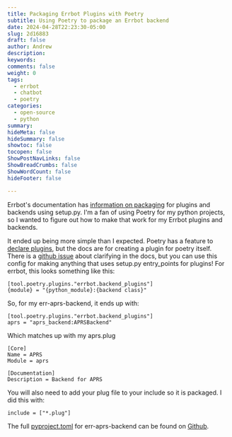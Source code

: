 ```yaml
---
title: Packaging Errbot Plugins with Poetry
subtitle: Using Poetry to package an Errbot backend
date: 2024-04-28T22:23:30-05:00
slug: 2d16883
draft: false
author: Andrew
description: 
keywords:
comments: false
weight: 0
tags:
  - errbot
  - chatbot
  - poetry
categories:
  - open-source
  - python
summary:
hideMeta: false
hideSummary: false
showtoc: false
tocopen: false
ShowPostNavLinks: false
ShowBreadCrumbs: false
ShowWordCount: false
hideFooter: false

---
```


Errbot's documentation has [information on packaging](https://errbot.readthedocs.io/en/latest/user_guide/plugin_development/basics.html#packaging) 
for plugins and backends using setup.py.  I'm a fan of using Poetry for my python projects, so I wanted to figure out how to make that work for my Errbot plugins and backends.

<!--more-->

It ended up being more simple than I expected. Poetry has a feature to [declare plugins](https://python-poetry.org/docs/plugins/), but the docs are for
creating a plugin for poetry itself. There is a [github issue](https://github.com/python-poetry/poetry/issues/658) about clarifying in the docs, but you 
can use this config for making anything that uses setup.py entry_points for plugins! For errbot, this looks something like this:

```code
[tool.poetry.plugins."errbot.backend_plugins"]
{module} = "{python_module}:{backend class}"
```

So, for my err-aprs-backend, it ends up with:

```code
[tool.poetry.plugins."errbot.backend_plugins"]
aprs = "aprs_backend:APRSBackend"
```

Which matches up with my aprs.plug

```code
[Core]
Name = APRS
Module = aprs

[Documentation]
Description = Backend for APRS
```

You will also need to add your plug file to your include so it is packaged. I did this with:

```code
include = ["*.plug"]
```

The full [pyproject.toml](https://github.com/andrewthetechie/err-aprs-backend/blob/main/pyproject.toml) for err-aprs-backend can be found on [Github](https://github.com/andrewthetechie/err-aprs-backend).
